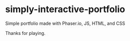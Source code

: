 # simply-interactive-portfolio

Simple portfolio made with Phaser.io, JS, HTML, and CSS

Thanks for playing.